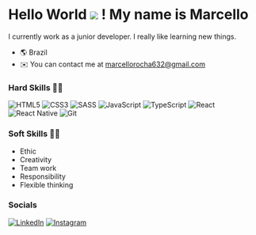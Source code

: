 # Hello World ![](https://user-images.githubusercontent.com/18350557/176309783-0785949b-9127-417c-8b55-ab5a4333674e.gif) ! My name is Marcello

I currently work as a junior developer. I really like learning new things.

* 🌎 Brazil
* ✉️ You can contact me at marcellorocha632@gmail.com
  
 ### Hard Skills 👨‍💻
 ![HTML5](https://img.shields.io/badge/html5-%23E34F26.svg?style=for-the-badge&logo=html5&logoColor=white)
 ![CSS3](https://img.shields.io/badge/css3-%231572B6.svg?style=for-the-badge&logo=css3&logoColor=white)
 ![SASS](https://img.shields.io/badge/SASS-hotpink.svg?style=for-the-badge&logo=SASS&logoColor=white)
 ![JavaScript](https://img.shields.io/badge/javascript-%23323330.svg?style=for-the-badge&logo=javascript&logoColor=%23F7DF1E)
 ![TypeScript](https://img.shields.io/badge/typescript-%23007ACC.svg?style=for-the-badge&logo=typescript&logoColor=white)
 ![React](https://img.shields.io/badge/react-%2320232a.svg?style=for-the-badge&logo=react&logoColor=%2361DAFB)
 ![React Native](https://img.shields.io/badge/react_native-%2320232a.svg?style=for-the-badge&logo=react&logoColor=%2361DAFB)
 ![Git](https://img.shields.io/badge/git-%23F05033.svg?style=for-the-badge&logo=git&logoColor=white)

 ### Soft Skills 🙆‍♂️
- Ethic
- Creativity
- Team work
- Responsibility
- Flexible thinking

### Socials 
[![LinkedIn](https://img.shields.io/badge/linkedin-%230077B5.svg?style=for-the-badge&logo=linkedin&logoColor=white)](https://www.linkedin.com/in/marcello-rocha-381572231/)
[![Instagram](https://img.shields.io/badge/Instagram-%23E4405F.svg?style=for-the-badge&logo=Instagram&logoColor=white)](https://instagram.com/cello.farias)
